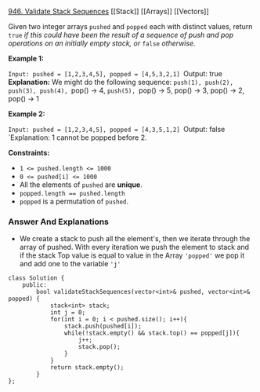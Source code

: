 [946. Validate Stack Sequences](https://leetcode.com/problems/validate-stack-sequences/)
[[Stack]]
[[Arrays]]
[[Vectors]]

Given two integer arrays `pushed` and `popped` each with distinct values, return `true` _if this could have been the result of a sequence of push and pop operations on an initially empty stack, or_ `false` _otherwise._

**Example 1:**

`Input: pushed = [1,2,3,4,5], popped = [4,5,3,2,1]
`Output: true
**Explanation:** We might do the following sequence:
`push(1), push(2), push(3), push(4),
`pop() -> 4,
`push(5),
`pop() -> 5, pop() -> 3, pop() -> 2, pop() -> 1

**Example 2:**

`Input: pushed = [1,2,3,4,5], popped = [4,3,5,1,2]
`Output: false
`Explanation: 1 cannot be popped before 2.

**Constraints:**

- `1 <= pushed.length <= 1000`
- `0 <= pushed[i] <= 1000`
- All the elements of `pushed` are **unique**.
- `popped.length == pushed.length`
- `popped` is a permutation of `pushed`.

### Answer And Explanations

- We create a stack to push all the element's, then we iterate through the array of pushed. With every iteration we push the element to stack and if the stack Top value is equal to value in the Array `'popped'` we pop it and add one to the variable `'j'`

```
class Solution {
	public:
		bool validateStackSequences(vector<int>& pushed, vector<int>& popped) {
			stack<int> stack;
			int j = 0;
			for(int i = 0; i < pushed.size(); i++){
				stack.push(pushed[i]);
				while(!stack.empty() && stack.top() == popped[j]){
					j++;
					stack.pop();
				}
			}
			return stack.empty();
		}
};
```